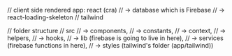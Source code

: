 // client side rendered app: react (cra)
  // -> database which is Firebase
  // -> react-loading-skeleton
  // tailwind

// folder structure
  // src
    // -> components,
    // -> constants,
    // -> context,
    // -> helpers,
    // -> hooks,
    // -> lib (firebase is going to live in here),
    // -> services (firebase functions in here),
    // -> styles (tailwind's folder (app/tailwind))